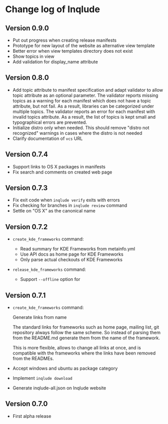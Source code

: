 # Change log of Inqlude

## Version 0.9.0

* Put out progress when creating release manifests
* Prototype for new layout of the website as alternative view template
* Better error when view templates directory does not exist
* Show topics in view
* Add validation for display_name attribute

## Version 0.8.0

* Add topic attribute to manifest specification and adapt validator to allow topic attribute as an optional parameter. The validator reports missing topics as a warning for each manifest which does not have a topic attribute, but not fail.
As a result, libraries can be categorized under multiple topics. The validator reports an error for each manifest with invalid topics attribute. As a result, the list of topics is kept small and typographical errors are prevented.
* Initialize distro only when needed. This should remove "distro not recognized" warnings in cases where the distro is not needed
* Clarify documentation of `vcs` URL

## Version 0.7.4

* Support links to OS X packages in manifests
* Fix search and comments on created web page

## Version 0.7.3

* Fix exit code when `inqlude verify` exits with errors
* Fix checking for branches in `inqlude review` command
* Settle on "OS X" as the canonical name

## Version 0.7.2

* `create_kde_frameworks` command:

    * Read summary for KDE Frameworks from metainfo.yml
    * Use API docs as home page for KDE Frameworks
    * Only parse actual checkouts of KDE Frameworks

* `release_kde_frameworks` command:

    * Support `--offline` option for

## Version 0.7.1

* `create_kde_frameworks` command:

    Generate links from name

    The standard links for frameworks such as home page, mailing list,
    git repository always follow the same scheme. So instead of parsing
    them from the README.md generate them from the name of the framework.

    This is more flexible, allows to change all links at once, and is
    compatible with the frameworks where the links have been removed from
    the READMEs.

* Accept windows and ubuntu as package category
* Implement `inqlude download`
* Generate inqlude-all.json on Inqlude website

## Version 0.7.0

* First alpha release
